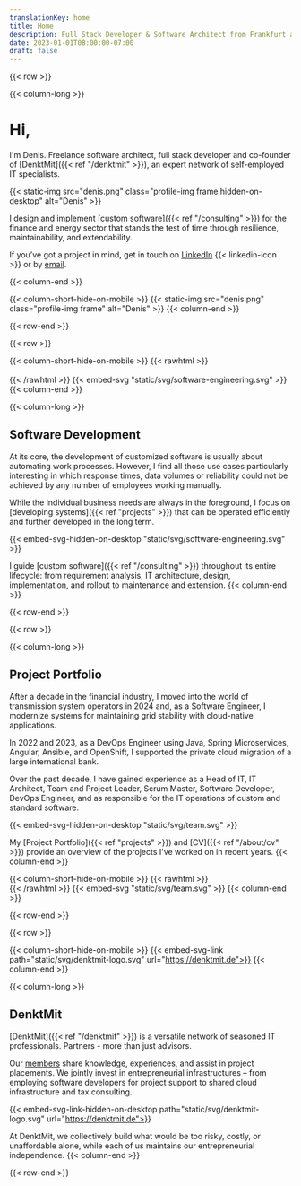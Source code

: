 ```yaml
---
translationKey: home
title: Home
description: Full Stack Developer & Software Architect from Frankfurt am Main. Java & cloud-native development for maintainable, resilient and scalable software.
date: 2023-01-01T08:00:00-07:00
draft: false    
---
```


{{< row >}}

{{< column-long >}}

# Hi,

I'm Denis. Freelance software architect, full stack developer and co-founder of [DenktMit]({{< ref "/denktmit" >}}), an
expert network of self-employed IT specialists.

{{< static-img src="denis.png" class="profile-img frame hidden-on-desktop" alt="Denis" >}}

I design and implement [custom software]({{< ref "/consulting" >}}) for the finance and energy sector that stands the
test of time through resilience, maintainability, and extendability.

If you’ve got a project in mind, get in touch on [LinkedIn](https://www.linkedin.com/in/dmalolepszy)
{{< linkedin-icon >}}&nbsp;or by [email](mailto:kontakt@dmalo.de).

{{< column-end >}}

{{< column-short-hide-on-mobile >}}
{{< static-img src="denis.png" class="profile-img frame" alt="Denis" >}}
{{< column-end >}}

{{< row-end >}}

{{< row >}}

{{< column-short-hide-on-mobile >}}
{{< rawhtml >}} <br><br>{{< /rawhtml >}}
{{< embed-svg "static/svg/software-engineering.svg" >}}
{{< column-end >}}

{{< column-long >}}

## Software Development

At its core, the development of customized software is usually about automating work processes.
However, I find all those use cases particularly interesting in which response times, data volumes or reliability could
not be achieved by any number of employees working manually.

While the individual business needs are always in the foreground, I focus on 
[developing systems]({{< ref "projects" >}}) that can be operated efficiently and further developed in the long term.

{{< embed-svg-hidden-on-desktop "static/svg/software-engineering.svg" >}}

I guide [custom software]({{< ref "/consulting" >}}) throughout its entire lifecycle: from requirement analysis, IT
architecture, design, implementation, and rollout to maintenance and extension.
{{< column-end >}}

{{< row-end >}}

{{< row >}}

{{< column-long >}}

## Project Portfolio

After a decade in the financial industry, I moved into the world of transmission system operators in 2024 and, as a
Software Engineer, I modernize systems for maintaining grid stability with cloud-native applications.

In 2022 and 2023, as a DevOps Engineer using Java, Spring Microservices, Angular, Ansible, and OpenShift, I supported
the private cloud migration of a large international bank.

Over the past decade, I have gained experience as a Head of IT, IT Architect, Team and Project Leader, Scrum Master,
Software Developer, DevOps Engineer, and as responsible for the IT operations of custom and standard software.

{{< embed-svg-hidden-on-desktop "static/svg/team.svg" >}}

My [Project Portfolio]({{< ref "projects" >}}) and [CV]({{< ref "/about/cv" >}}) provide an overview of the projects
I've worked on in recent years.
{{< column-end >}}

{{< column-short-hide-on-mobile >}}
{{< rawhtml >}} <br>{{< /rawhtml >}}
{{< embed-svg "static/svg/team.svg" >}}
{{< column-end >}}

{{< row-end >}}

{{< row >}}

{{< column-short-hide-on-mobile >}}
{{< embed-svg-link path="static/svg/denktmit-logo.svg" url="https://denktmit.de">}}
{{< column-end >}}

{{< column-long >}}

## DenktMit

[DenktMit]({{< ref "/denktmit" >}}) is a versatile network of seasoned IT professionals. Partners - more than just
advisors.

Our [members](https://denktmit.de/team/) share knowledge, experiences, and assist in project placements. We jointly
invest in entrepreneurial infrastructures – from employing software developers for project support to shared cloud
infrastructure and tax consulting.

{{< embed-svg-link-hidden-on-desktop path="static/svg/denktmit-logo.svg" url="https://denktmit.de">}}

At DenktMit, we collectively build what would be too risky, costly, or unaffordable alone, while each of us maintains
our entrepreneurial independence.
{{< column-end >}}

{{< row-end >}}



